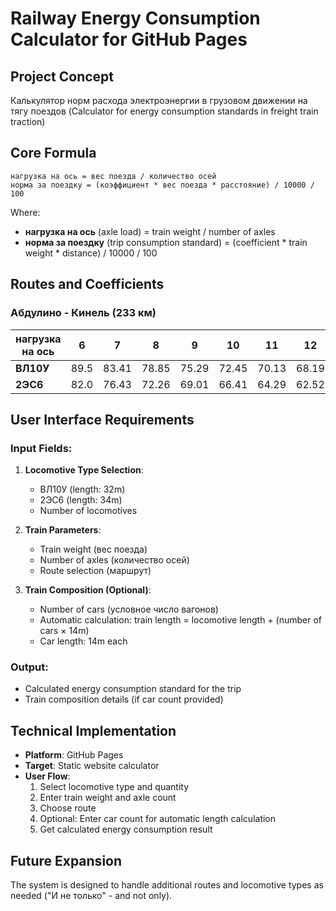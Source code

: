 # Railway Energy Consumption Calculator for GitHub Pages

## Project Concept
Калькулятор норм расхода электроэнергии в грузовом движении на тягу поездов (Calculator for energy consumption standards in freight train traction)

## Core Formula
```
нагрузка на ось = вес поезда / количество осей
норма за поездку = (коэффициент * вес поезда * расстояние) / 10000 / 100
```

Where:
- **нагрузка на ось** (axle load) = train weight / number of axles
- **норма за поездку** (trip consumption standard) = (coefficient * train weight * distance) / 10000 / 100

## Routes and Coefficients

### Абдулино - Кинель (233 км)

| нагрузка на ось | 6     | 7     | 8     | 9     | 10    | 11    | 12    | 13    | 14    |
|-----------------|-------|-------|-------|-------|-------|-------|-------|-------|-------|
| **ВЛ10У**       | 89.5  | 83.41 | 78.85 | 75.29 | 72.45 | 70.13 | 68.19 | 66.55 | 65.15 |
| **2ЭС6**        | 82.0  | 76.43 | 72.26 | 69.01 | 66.41 | 64.29 | 62.52 | 61.02 | 59.73 |

## User Interface Requirements

### Input Fields:
1. **Locomotive Type Selection**:
   - ВЛ10У (length: 32m)
   - 2ЭС6 (length: 34m)
   - Number of locomotives

2. **Train Parameters**:
   - Train weight (вес поезда)
   - Number of axles (количество осей)
   - Route selection (маршрут)

3. **Train Composition (Optional)**:
   - Number of cars (условное число вагонов)
   - Automatic calculation: train length = locomotive length + (number of cars × 14m)
   - Car length: 14m each

### Output:
- Calculated energy consumption standard for the trip
- Train composition details (if car count provided)

## Technical Implementation
- **Platform**: GitHub Pages
- **Target**: Static website calculator
- **User Flow**: 
  1. Select locomotive type and quantity
  2. Enter train weight and axle count
  3. Choose route
  4. Optional: Enter car count for automatic length calculation
  5. Get calculated energy consumption result

## Future Expansion
The system is designed to handle additional routes and locomotive types as needed ("И не только" - and not only).